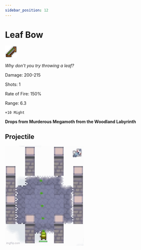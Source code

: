 ```yaml
---
sidebar_position: 12
---
```


# Leaf Bow

![Leaf Bow](https://raw.githubusercontent.com/Terracidal/Gifs/refs/heads/main/Leaf.png)

<i>Why don't you try throwing a leaf?</i>

Damage: 200-215

Shots: 1

Rate of Fire: 150%

Range: 6.3


    +10 Might 

    
**Drops from Murderous Megamoth from the Woodland Labyrinth**

## Projectile 
![Leaf Bow Projectile](https://raw.githubusercontent.com/Terracidal/Gifs/refs/heads/main/9fkrhb.gif)
